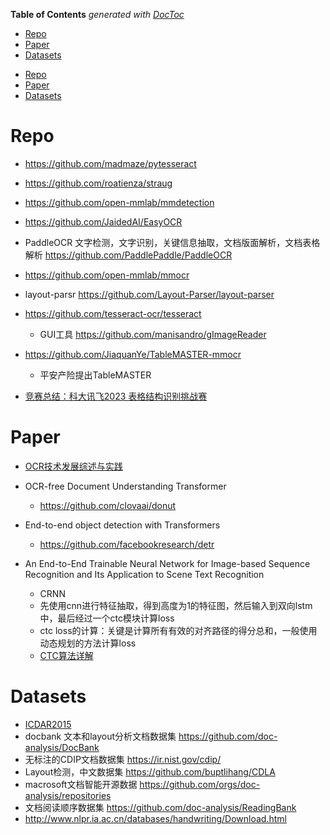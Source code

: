 <!-- START doctoc generated TOC please keep comment here to allow auto update -->
<!-- DON'T EDIT THIS SECTION, INSTEAD RE-RUN doctoc TO UPDATE -->
**Table of Contents**  *generated with [DocToc](https://github.com/thlorenz/doctoc)*

- [Repo](#repo)
- [Paper](#paper)
- [Datasets](#datasets)

<!-- END doctoc generated TOC please keep comment here to allow auto update -->

<!-- TOC -->

- [Repo](#repo)
- [Paper](#paper)
- [Datasets](#datasets)

<!-- /TOC -->

# Repo

- https://github.com/madmaze/pytesseract
- https://github.com/roatienza/straug
- https://github.com/open-mmlab/mmdetection
- https://github.com/JaidedAI/EasyOCR
- PaddleOCR 文字检测，文字识别，关键信息抽取，文档版面解析，文档表格解析 https://github.com/PaddlePaddle/PaddleOCR
- https://github.com/open-mmlab/mmocr
- layout-parsr https://github.com/Layout-Parser/layout-parser
- https://github.com/tesseract-ocr/tesseract
  - GUI工具 https://github.com/manisandro/gImageReader

- https://github.com/JiaquanYe/TableMASTER-mmocr
  - 平安产险提出TableMASTER

- [竞赛总结：科大讯飞2023 表格结构识别挑战赛](https://mp.weixin.qq.com/s/tXDmOi-K7So_XWvvZHKkxQ)

# Paper

- [OCR技术发展综述与实践](https://mp.weixin.qq.com/s/Wf6zmy1PNwnrG8G_RMH4qQ)

- OCR-free Document Understanding Transformer
  - https://github.com/clovaai/donut

- End-to-end object detection with Transformers
  - https://github.com/facebookresearch/detr

- An End-to-End Trainable Neural Network for Image-based Sequence Recognition and Its Application to Scene Text Recognition
  - CRNN
  - 先使用cnn进行特征抽取，得到高度为1的特征图，然后输入到双向lstm中，最后经过一个ctc模块计算loss
  - ctc loss的计算：关键是计算所有有效的对齐路径的得分总和，一般使用动态规划的方法计算loss
  - [CTC算法详解](https://zhuanlan.zhihu.com/p/88645033)

# Datasets

- [ICDAR2015](https://rrc.cvc.uab.es/?ch=4&com=downloads)
- docbank 文本和layout分析文档数据集  https://github.com/doc-analysis/DocBank
- 无标注的CDIP文档数据集 https://ir.nist.gov/cdip/
- Layout检测，中文数据集 https://github.com/buptlihang/CDLA 
- macrosoft文档智能开源数据 https://github.com/orgs/doc-analysis/repositories
- 文档阅读顺序数据集 https://github.com/doc-analysis/ReadingBank
- http://www.nlpr.ia.ac.cn/databases/handwriting/Download.html
